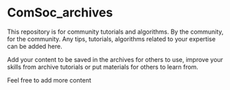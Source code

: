 # ComSoc_archives
This repository is for community tutorials and algorithms. By the community, for the community. 
Any tips, tutorials, algorithms related to your expertise can be added here.

Add your content to be saved in the archives for others to use, improve your skills from archive tutorials or put materials
for others to learn from. 

Feel free to add more content
